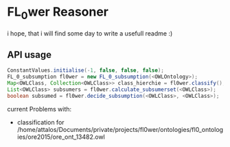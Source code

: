 FL<sub>0</sub>wer Reasoner
==========================

i hope, that i will find some day to write a usefull readme :)

API usage
---------

```java
ConstantValues.initialise(-1, false, false, false);
FL_0_subsumption fl0wer = new FL_0_subsumption(<OWLOntology>);
Map<OWLClass, Collection<OWLClass>> class_hierchie = fl0wer.classify();
List<OWLClass> subsumers = fl0wer.calculate_subsumerset(<OWLClass>);
boolean subsumed = fl0wer.decide_subsumption(<OWLClass>, <OWLClass>);
```

current Problems with:
* classification for /home/attalos/Documents/private/projects/fl0wer/ontologies/fl0_ontologies/ore2015/ore_ont_13482.owl
